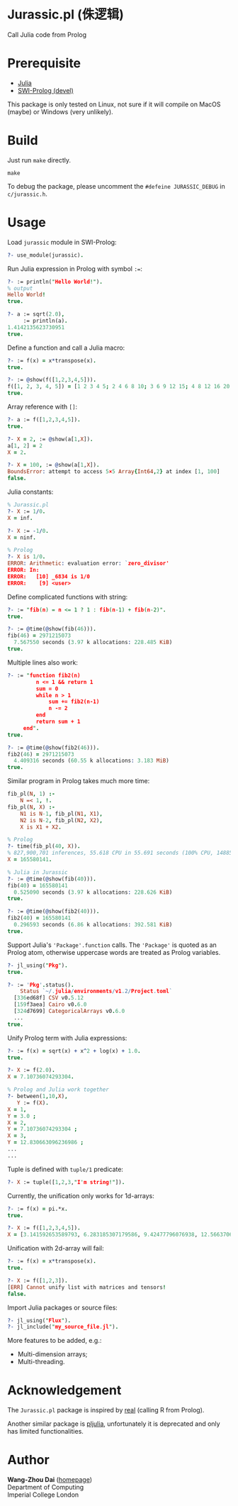 # Jurassic.pl (侏逻辑)

Call Julia code from Prolog

# Prerequisite

- [Julia](https://github.com/JuliaLang)
- [SWI-Prolog (devel)](https://github.com/SWI-Prolog/swipl-devel)

This package is only tested on Linux, not sure if it will compile on MacOS
(maybe) or Windows (very unlikely).

# Build

Just run `make` directly.
``` shell
make
```

To debug the package, please uncomment the `#defeine JURASSIC_DEBUG` in
`c/jurassic.h`.

# Usage

Load `jurassic` module in SWI-Prolog:

``` prolog
?- use_module(jurassic).

```

Run Julia expression in Prolog with symbol `:=`:

``` prolog
?- := println("Hello World!").
% output
Hello World!
true.

?- a := sqrt(2.0),
     := println(a).
1.4142135623730951
true.
```

Define a function and call a Julia macro:

``` prolog
?- := f(x) = x*transpose(x).
true.

?- := @show(f([1,2,3,4,5])).
f([1, 2, 3, 4, 5]) = [1 2 3 4 5; 2 4 6 8 10; 3 6 9 12 15; 4 8 12 16 20; 5 10 15 20 25]
true.
```
Array reference with `[]`:

``` prolog
?- a := f([1,2,3,4,5]).
true.

?- X = 2, := @show(a[1,X]).
a[1, 2] = 2
X = 2.

?- X = 100, := @show(a[1,X]).
BoundsError: attempt to access 5×5 Array{Int64,2} at index [1, 100]
false.
```

Julia constants:

``` prolog
% Jurassic.pl
?- X := 1/0.
X = inf.

?- X := -1/0.
X = ninf.

% Prolog
?- X is 1/0.
ERROR: Arithmetic: evaluation error: `zero_divisor'
ERROR: In:
ERROR:   [10] _6834 is 1/0
ERROR:    [9] <user>
```

Define complicated functions with string:

``` prolog
?- := "fib(n) = n <= 1 ? 1 : fib(n-1) + fib(n-2)".
true.

?- := @time(@show(fib(46))).
fib(46) = 2971215073
  7.567550 seconds (3.97 k allocations: 228.485 KiB)
true.
```

Multiple lines also work:

``` prolog
?- := "function fib2(n)
         n <= 1 && return 1
         sum = 0
         while n > 1
             sum += fib2(n-1)
             n -= 2
         end
         return sum + 1
     end".
true.

?- := @time(@show(fib2(46))).
fib2(46) = 2971215073
  4.409316 seconds (60.55 k allocations: 3.183 MiB)
true.
```

Similar program in Prolog takes much more time:

``` prolog
fib_pl(N, 1) :-
    N =< 1, !.
fib_pl(N, X) :-
    N1 is N-1, fib_pl(N1, X1),
    N2 is N-2, fib_pl(N2, X2),
    X is X1 + X2.

% Prolog
?- time(fib_pl(40, X)).
% 827,900,701 inferences, 55.618 CPU in 55.691 seconds (100% CPU, 14885532 Lips)
X = 165580141.

% Julia in Jurassic
?- := @time(@show(fib(40))).
fib(40) = 165580141
  0.525090 seconds (3.97 k allocations: 228.626 KiB)
true.

?- := @time(@show(fib2(40))).
fib2(40) = 165580141
  0.296593 seconds (6.86 k allocations: 392.581 KiB)
true.
```

Support Julia's `'Package'.function` calls. The `'Package'` is quoted as an
Prolog atom, otherwise uppercase words are treated as Prolog variables.

``` prolog
?- jl_using("Pkg").
true.

?- := 'Pkg'.status().
    Status `~/.julia/environments/v1.2/Project.toml`
  [336ed68f] CSV v0.5.12
  [159f3aea] Cairo v0.6.0
  [324d7699] CategoricalArrays v0.6.0
  ...
true.

```

Unify Prolog term with Julia expressions:

``` prolog
?- := f(x) = sqrt(x) + x^2 + log(x) + 1.0.
true.

?- X := f(2.0).
X = 7.10736074293304.

% Prolog and Julia work together
?- between(1,10,X),
   Y := f(X).
X = 1,
Y = 3.0 ;
X = 2,
Y = 7.10736074293304 ;
X = 3,
Y = 12.830663096236986 ;
...
...
```

Tuple is defined with `tuple/1` predicate:

``` prolog
?- X := tuple([1,2,3,"I'm string!"]).
```

Currently, the unification only works for 1d-arrays:

``` prolog
?- := f(x) = pi.*x.
true.

?- X := f([1,2,3,4,5]).
X = [3.141592653589793, 6.283185307179586, 9.42477796076938, 12.566370614359172, 15.707963267948966].
```

Unification with 2d-array will fail:

``` prolog
?- := f(x) = x*transpose(x).
true.

?- X := f([1,2,3]).
[ERR] Cannot unify list with matrices and tensors!
false.
```

Import Julia packages or source files:

``` prolog
?- jl_using("Flux").
?- jl_include("my_source_file.jl").
```

More features to be added, e.g.:

- Multi-dimension arrays;
- Multi-threading.

# Acknowledgement

The `Jurassic.pl` package is inspired by
[real](https://www.swi-prolog.org/pack/file_details/real/prolog/real.pl)
(calling R from Prolog).

Another similar package is
[pljulia](https://www.swi-prolog.org/pack/file_details/pljulia/prolog/julia.pl),
unfortunately it is deprecated and only has limited functionalities.

# Author

__Wang-Zhou Dai__ ([homepage](http://daiwz.net))<br/>
Department of Computing<br/>
Imperial College London
